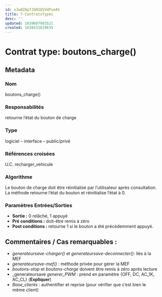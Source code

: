```yaml
---
id: xJw8ZAp7JGN1QSVdPseAS
title: 7-ContratsTypes
desc: ''
updated: 1639607983521
created: 1638431619635
---
```


# Contrat type: boutons_charge()

## Metadata
### Nom
boutons_charge()

### Responsabilités
retourne l’état du bouton de charge

### Type
logiciel – interface – public/privé

### Références croisées
U.C. recharger_vehicule

### Algorithme
Le bouton de charge doit être réinitialisé par l’utilisateur après consultation. La méthode retourne l’état du bouton et réinitialise l’état à 0.

### Paramètres Entrées/Sorties
- **Sortie :**
0 relâché, 1 appuyé
- **Pré conditions :**
doit-être remis à zéro
- **Post conditions :**
retourne 1 si le bouton a été précédemment appuyé.

## Commentaires / Cas remarquables :
- _generateursave-charger()_ et _generateursave-deconnecter()_: liès à la MEF
- _generateursave-mef()_ : méthode privée pour gérer la MEF
- _boutons-stop_ et _boutons-charge_ doivent être remis à zéro après lecture
- _generateursave _generer_PWM_ : prend en paramètre {OFF, DC, AC_1K, AC_CL} (**Expliquer**)
- _Base_clients_ : authentifier et reprise (pour vérifier que c’est bien le même client)
